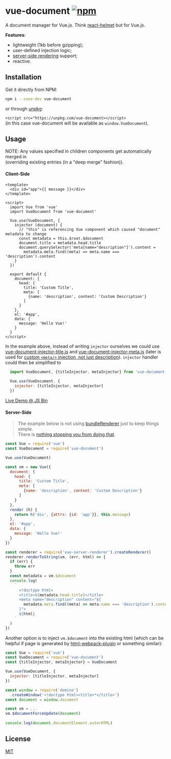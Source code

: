 # vue-document [![npm](https://img.shields.io/npm/v/vue-document.svg)]()

A document manager for Vue.js. 
Think [react-helmet](https://github.com/nfl/react-helmet) but for Vue.js.  

**Features**:
- lightweight (1kb before gzipping);
- user-defined injection logic;
- [server-side rendering](https://vuejs.org/v2/guide/ssr.html) support;
- reactive. 

## Installation
 
Get it directly from NPM:

```sh
npm i --save-dev vue-document
```

or through [unpkg](https://unpkg.com/):

`<script src="https://unpkg.com/vue-document></script>`  
(in this case vue-document will be available as `window.VueDocument`).
 
## Usage

NOTE: Any values specified in children components get automatically merged in  
(overriding existing entries (in a "deep merge" fashion)).

#### Client-Side

```vue
<template>
  <div id="app">{{ message }}</div>
</template>

<script>
  import Vue from 'vue'
  import VueDocument from 'vue-document'
  
  Vue.use(VueDocument, {
    injector (document) {
      // "this" is referencing Vue component which caused "document" metadata to change
      const metadata = this.$root.$document
      document.title = metadata.head.title
      document.querySelector('meta[name="description"]').content = 
        metadata.meta.find((meta) => meta.name === 'description').content
    }
  })
  
  export default {
    document: {
      head: {
        title: 'Custom Title',
        meta: [
          {name: 'description', content: 'Custom Description'}
        ]
      }
    },
    el: '#app',
    data: {
      message: 'Hello Vue!'
    }
  }
</script>
```

In the example above, instead of writing `injector` ourselves we could use [vue-document-injector-title.js](src/vue-document-injector-title.js) and
[vue-document-injector-meta.js](src/vue-document-injector-meta.js) (later is used for [custom `<meta/>` injection, not just description](test/vue-document-head-meta.test.js)). 
`injector` handler could then be simplified to 

```javascript
  import VueDocument, {titleInjector, metaInjector} from 'vue-document'
  
  Vue.use(VueDocument, {
    injector: [titleInjector, metaInjector]
  })
```

[Live Demo @ JS Bin](http://jsbin.com/gist/9ef8b689dd731dff9e3a03c2ba29705b?html,output)  

#### Server-Side

> The example below is not using [bundleRenderer](https://www.npmjs.com/package/vue-server-renderer) just to keep things simple.  
There is [nothing stopping you from doing that]((https://github.com/shyiko/neutrino-preset-vue-static)).  

```javascript
const Vue = require('vue')
const VueDocument = require('vue-document')

Vue.use(VueDocument)

const vm = new Vue({
  document: {
    head: {
      title: 'Custom Title',
      meta: [
        {name: 'description', content: 'Custom Description'}
      ]
    }
  },
  render (h) {
    return h('div', {attrs: {id: 'app'}}, this.message)
  }, 
  el: '#app',
  data: {
    message: 'Hello Vue!'
  }
})

const renderer = require('vue-server-renderer').createRenderer()
renderer.renderToString(vm, (err, html) => {
  if (err) {
    throw err
  }
  const metadata = vm.$document
  console.log(
    `
      <!doctype html>
      <title>${metadata.head.title}</title>
      <meta name="description" content="${
        metadata.meta.find((meta) => meta.name === 'description').content
      }">
      ${html}
    `
  )   
})
```

Another option is to inject `vm.$document` into the existing html (which can be helpful 
if page is generated by [html-webpack-plugin](https://github.com/jantimon/html-webpack-plugin) or something similar):
 
```javascript
const Vue = require('vue')
const VueDocument = require('vue-document')
const {titleInjector, metaInjector} = VueDocument

Vue.use(VueDocument, {
  injector: [titleInjector, metaInjector]
})

const window = require('domino')
  .createWindow('<!doctype html><title>*</title>')
const document = window.document

const vm = ...
vm.$documentForceUpdate(document)
 
console.log(document.documentElement.outerHTML)
```

## License

[MIT](https://opensource.org/licenses/mit-license.php)
